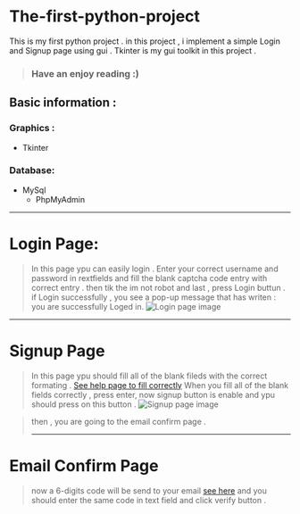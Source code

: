 # The-first-python-project
This is my first python project . in this project , i implement a simple Login and Signup page using gui .
Tkinter is my gui toolkit in this project . 
> ### Have an enjoy reading :)
## Basic information :
### Graphics :
- Tkinter
### Database:
- MySql
  - PhpMyAdmin
***
# Login Page:
> In this page ypu can easily login . Enter your correct username and password in rextfields and fill the blank captcha code entry with correct entry . 
> then tik the im not robot and last , press Login buttun . 
> if Login successfully , you see a pop-up message that has writen : you are successfully Loged in.
![Login page image](https://github.com/salehmhosseini/The-first-python-project/blob/9ef907e6ed2930a40212d1967deb8f9410ab637a/screenshots/Login%20page.png)

***
# Signup Page
> In this page ypu should fill all of the blank fileds with the correct formating . [See help page to fill correctly](https://github.com/salehmhosseini/The-first-python-project/blob/8c4dc648470224393e63b0d128c1876d6d50f3f7/screenshots/Help%20page.png)
> When you fill all of the blank fields correctly , press enter, now signup button is enable and ypu should press on this button .
> ![Signup page image](https://github.com/salehmhosseini/The-first-python-project/blob/6a1318bc4d30024647ebcb64d2dab7eb2406f8aa/screenshots/signup%20page.png)

> then , you are going to the  email confirm page .
> ***
# Email Confirm Page
> now a 6-digits code will be send to your email [see here](https://github.com/salehmhosseini/The-first-python-project/blob/fefdaf11943c0a40b98007092b6fde5127aad7bd/screenshots/send%20email.png) and you should enter the same code in text field and click verify button .
> 
